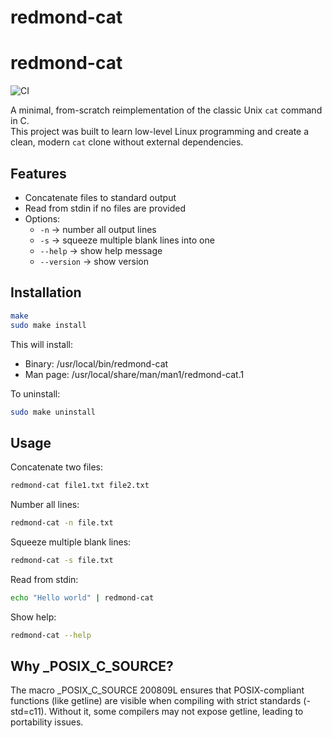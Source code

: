 # redmond-cat

# redmond-cat

![CI](https://github.com/polatengin/redmond-cat/actions/workflows/ci.yml/badge.svg)

A minimal, from-scratch reimplementation of the classic Unix `cat` command in C.  
This project was built to learn low-level Linux programming and create a clean, modern `cat` clone without external dependencies.

## Features

- Concatenate files to standard output
- Read from stdin if no files are provided
- Options:
  - `-n` → number all output lines
  - `-s` → squeeze multiple blank lines into one
  - `--help` → show help message
  - `--version` → show version

## Installation

```sh
make
sudo make install
```

This will install:

- Binary: /usr/local/bin/redmond-cat
- Man page: /usr/local/share/man/man1/redmond-cat.1

To uninstall:

```sh
sudo make uninstall
```

## Usage

Concatenate two files:

```sh
redmond-cat file1.txt file2.txt
```

Number all lines:

```sh
redmond-cat -n file.txt
```

Squeeze multiple blank lines:

```sh
redmond-cat -s file.txt
```

Read from stdin:

```sh
echo "Hello world" | redmond-cat
```

Show help:

```sh
redmond-cat --help
```

## Why _POSIX_C_SOURCE?

The macro _POSIX_C_SOURCE 200809L ensures that POSIX-compliant functions (like getline) are visible when compiling with strict standards (-std=c11).
Without it, some compilers may not expose getline, leading to portability issues.
